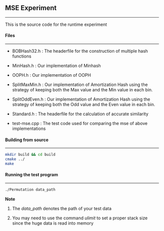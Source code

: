 ## MSE Experiment

---

This is the source code for the runtime experiment

#### Files

---

+ BOBHash32.h : The headerfile for the construction of multiple hash functions

+ MinHash.h : Our implementation of Minhash

+ OOPH.h : Our implementation of OOPH

+ SplitMaxMin.h : Our implementation of Amortization Hash using the strategy of keeping both the Max value and the Min value in each bin.

+ SplitOddEven.h : Our implementation of Amortization Hash using the strategy of keeping both the Odd value and the Even value in each bin.

+ Standard.h : The headerfile for the calculation of accurate similarity

+ test-mse.cpp : The test code used for comparing the mse of above implementations

#### Building from source

---

```bash
mkdir build && cd build
cmake ../
make
```

#### Running the test program

---

```bash
./Permutation data_path
```

**Note**

1. The *data_path* denotes the path of your test data

2. You may need to use the command *ulimit* to set a proper stack size since the huge data is read into memory
